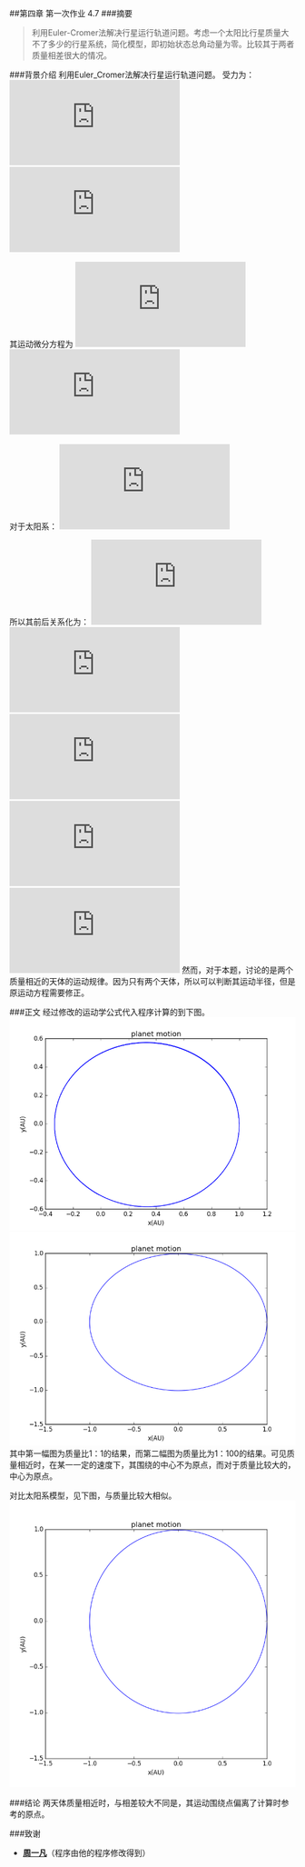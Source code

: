 ##第四章 第一次作业 4.7
###摘要
>利用Euler-Cromer法解决行星运行轨道问题。考虑一个太阳比行星质量大不了多少的行星系统，简化模型，即初始状态总角动量为零。比较其于两者质量相差很大的情况。

###背景介绍
利用Euler_Cromer法解决行星运行轨道问题。
受力为：
![](http://latex.codecogs.com/gif.latex?F_%7BG%2Cx%7D%3D-%5Cfrac%7BG%20M_S%20M_E%7D%7Br%5E2%7Dcos%5Ctheta%20%3D-%5Cfrac%7BG%20M_S%20M_E%20x%7D%7Br%5E3%7D)
![](http://latex.codecogs.com/gif.latex?F_%7BG%2Cy%7D%3D-%5Cfrac%7BG%20M_S%20M_E%7D%7Br%5E2%7Dsin%5Ctheta%20%3D-%5Cfrac%7BG%20M_S%20M_E%20y%7D%7Br%5E3%7D)

其运动微分方程为
![](http://latex.codecogs.com/gif.latex?%5Cfrac%7Bdv_x%7D%7Bdt%7D%3D-%5Cfrac%7BGM_Sx%7D%7Br%5E3%7D)
![](http://latex.codecogs.com/gif.latex?%5Cfrac%7Bdv_y%7D%7Bdt%7D%3D-%5Cfrac%7BGM_Sy%7D%7Br%5E3%7D)

对于太阳系：
![](http://latex.codecogs.com/gif.latex?GM_S%3Dv%5E2r%3D4%20%5Cpi%5E2AU%5E3/yr%5E2%2CT%5E2/a%5E3%5Capprox%201)

所以其前后关系化为：
![公式1](http://latex.codecogs.com/gif.latex?v_%7Bx%2Ci&plus;1%7D%3Dv_%7Bx%2Ci%7D&plus;%5Cfrac%7B4%5Cpi%5E2%20x_i%7D%7Br_i%5E3%7D%5CDelta%20t)
![公式2](http://latex.codecogs.com/gif.latex?x_%7Bi&plus;1%7D%3Dx_%7Bi%7D&plus;v_%7Bx%2Ci&plus;1%7D%5CDelta%20t)
![公式3](http://latex.codecogs.com/gif.latex?v_%7By%2Ci&plus;1%7D%3Dv_%7By%2Ci%7D&plus;%5Cfrac%7B4%5Cpi%5E2%20y_i%7D%7Br_i%5E3%7D%5CDelta%20t)
![公式4](http://latex.codecogs.com/gif.latex?y_%7Bi&plus;1%7D%3Dy_%7Bi%7D&plus;v_%7By%2Ci&plus;1%7D%5CDelta%20t)
![公式5](http://latex.codecogs.com/gif.latex?r_%7Bi%7D%3D%28x_%7Bi%7D%5E2&plus;y_%7Bi%7D%5E2%29%5E%7B1/2%7D)
然而，对于本题，讨论的是两个质量相近的天体的运动规律。因为只有两个天体，所以可以判断其运动半径，但是原运动方程需要修正。

###正文
经过修改的运动学公式代入程序计算的到下图。
![](https://github.com/PatYoung/computationalphysics_N2013301020016/blob/master/11/02.png?raw=true)
![](https://github.com/PatYoung/computationalphysics_N2013301020016/blob/master/11/03.png?raw=true)
其中第一幅图为质量比1：1的结果，而第二幅图为质量比为1：100的结果。可见质量相近时，在某一一定的速度下，其围绕的中心不为原点，而对于质量比较大的，中心为原点。

对比太阳系模型，见下图，与质量比较大相似。
![](https://github.com/PatYoung/computationalphysics_N2013301020016/blob/master/11/01.png?raw=true)

###结论
两天体质量相近时，与相差较大不同是，其运动围绕点偏离了计算时参考的原点。

###致谢
- [**周一凡**](https://github.com/fxdhi/computationalphysics_N2013301020017)（程序由他的程序修改得到）